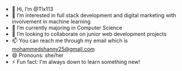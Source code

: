 - 👋 Hi, I’m @Tlx113
- 👀 I’m interested in full stack development and digital marketing with involvement in machine learning
- 🌱 I’m currently majoring in Computer Science
- 💞️ I’m looking to collaborate on junior web development projects
- 📫 You can reach me through my email which is mohammedshanny25@gmail.com
- 😄 Pronouns: she/her
- ⚡ Fun fact: I'm always down to learn something new!

<!---
Tlx113/Tlx113 is a ✨ special ✨ repository because its `README.md` (this file) appears on your GitHub profile.
You can click the Preview link to take a look at your changes.
--->
